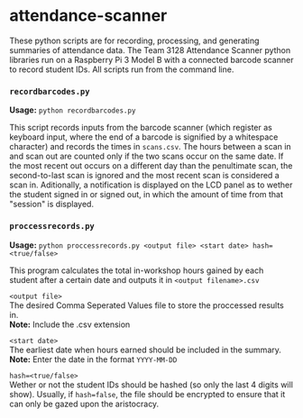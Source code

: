 # attendance-scanner
These python scripts are for recording, processing, and generating summaries of attendance data. The Team 3128 Attendance Scanner python libraries run on a Raspberry Pi 3 Model B with a connected barcode scanner to record student IDs. All scripts run from the command line.

### `recordbarcodes.py`
**Usage:** `python recordbarcodes.py`

This script records inputs from the barcode scanner (which register as keyboard input, where the end of a barcode is signified by a whitespace character) and records the times in `scans.csv`. The hours between a scan in and scan out are counted only if the two scans occur on the same date. If the most recent out occurs on a different day than the penultimate scan, the second-to-last scan is ignored and the most recent scan is considered a scan in. Aditionally, a notification is displayed on the LCD panel as to wether the student signed in or signed out, in which the amount of time from that "session" is displayed.

### `proccessrecords.py`
**Usage:** `python proccessrecords.py <output file> <start date> hash=<true/false>`

This program calculates the total in-workshop hours gained by each student after a certain date and outputs it in `<output filename>.csv`

`<output file>`  
The desired Comma Seperated Values file to store the proccessed results in.  
**Note:** Include the .csv extension

`<start date>`  
The earliest date when hours earned should be included in the summary.  
**Note:** Enter the date in the format `YYYY-MM-DD`

`hash=<true/false>`  
Wether or not the student IDs should be hashed (so only the last 4 digits will show). Usually, if `hash=false`, the file should be encrypted to ensure that it can only be gazed upon the aristocracy.

